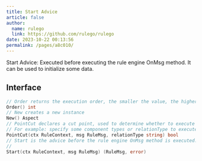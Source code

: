 ```yaml
---
title: Start Advice
article: false
author: 
  name: rulego
  link: https://github.com/rulego/rulego
date: 2023-10-22 00:13:56
permalink: /pages/a8c010/
---
```


Start Advice: Executed before executing the rule engine OnMsg method. It can be used to initialize some data.

## Interface

```go
// Order returns the execution order, the smaller the value, the higher the priority
Order() int
// New creates a new instance
New() Aspect
// PointCut declares a cut point, used to determine whether to execute the advice
// For example: specify some component types or relationType to execute the aspect logic; return ctx.Self().Type()=="mqttClient"
PointCut(ctx RuleContext, msg RuleMsg, relationType string) bool
// Start is the advice before the rule engine OnMsg method is executed. The returned Msg will be used as the input parameter for the next advice and the next node OnMsg method.
//
Start(ctx RuleContext, msg RuleMsg) (RuleMsg, error)
```
